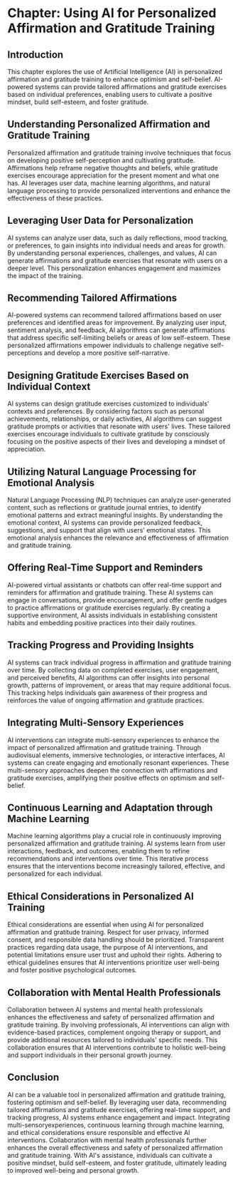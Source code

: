 Chapter: Using AI for Personalized Affirmation and Gratitude Training
=====================================================================

Introduction
------------

This chapter explores the use of Artificial Intelligence (AI) in personalized affirmation and gratitude training to enhance optimism and self-belief. AI-powered systems can provide tailored affirmations and gratitude exercises based on individual preferences, enabling users to cultivate a positive mindset, build self-esteem, and foster gratitude.

Understanding Personalized Affirmation and Gratitude Training
-------------------------------------------------------------

Personalized affirmation and gratitude training involve techniques that focus on developing positive self-perception and cultivating gratitude. Affirmations help reframe negative thoughts and beliefs, while gratitude exercises encourage appreciation for the present moment and what one has. AI leverages user data, machine learning algorithms, and natural language processing to provide personalized interventions and enhance the effectiveness of these practices.

Leveraging User Data for Personalization
----------------------------------------

AI systems can analyze user data, such as daily reflections, mood tracking, or preferences, to gain insights into individual needs and areas for growth. By understanding personal experiences, challenges, and values, AI can generate affirmations and gratitude exercises that resonate with users on a deeper level. This personalization enhances engagement and maximizes the impact of the training.

Recommending Tailored Affirmations
----------------------------------

AI-powered systems can recommend tailored affirmations based on user preferences and identified areas for improvement. By analyzing user input, sentiment analysis, and feedback, AI algorithms can generate affirmations that address specific self-limiting beliefs or areas of low self-esteem. These personalized affirmations empower individuals to challenge negative self-perceptions and develop a more positive self-narrative.

Designing Gratitude Exercises Based on Individual Context
---------------------------------------------------------

AI systems can design gratitude exercises customized to individuals' contexts and preferences. By considering factors such as personal achievements, relationships, or daily activities, AI algorithms can suggest gratitude prompts or activities that resonate with users' lives. These tailored exercises encourage individuals to cultivate gratitude by consciously focusing on the positive aspects of their lives and developing a mindset of appreciation.

Utilizing Natural Language Processing for Emotional Analysis
------------------------------------------------------------

Natural Language Processing (NLP) techniques can analyze user-generated content, such as reflections or gratitude journal entries, to identify emotional patterns and extract meaningful insights. By understanding the emotional context, AI systems can provide personalized feedback, suggestions, and support that align with users' emotional states. This emotional analysis enhances the relevance and effectiveness of affirmation and gratitude training.

Offering Real-Time Support and Reminders
----------------------------------------

AI-powered virtual assistants or chatbots can offer real-time support and reminders for affirmation and gratitude training. These AI systems can engage in conversations, provide encouragement, and offer gentle nudges to practice affirmations or gratitude exercises regularly. By creating a supportive environment, AI assists individuals in establishing consistent habits and embedding positive practices into their daily routines.

Tracking Progress and Providing Insights
----------------------------------------

AI systems can track individual progress in affirmation and gratitude training over time. By collecting data on completed exercises, user engagement, and perceived benefits, AI algorithms can offer insights into personal growth, patterns of improvement, or areas that may require additional focus. This tracking helps individuals gain awareness of their progress and reinforces the value of ongoing affirmation and gratitude practices.

Integrating Multi-Sensory Experiences
-------------------------------------

AI interventions can integrate multi-sensory experiences to enhance the impact of personalized affirmation and gratitude training. Through audiovisual elements, immersive technologies, or interactive interfaces, AI systems can create engaging and emotionally resonant experiences. These multi-sensory approaches deepen the connection with affirmations and gratitude exercises, amplifying their positive effects on optimism and self-belief.

Continuous Learning and Adaptation through Machine Learning
-----------------------------------------------------------

Machine learning algorithms play a crucial role in continuously improving personalized affirmation and gratitude training. AI systems learn from user interactions, feedback, and outcomes, enabling them to refine recommendations and interventions over time. This iterative process ensures that the interventions become increasingly tailored, effective, and personalized for each individual.

Ethical Considerations in Personalized AI Training
--------------------------------------------------

Ethical considerations are essential when using AI for personalized affirmation and gratitude training. Respect for user privacy, informed consent, and responsible data handling should be prioritized. Transparent practices regarding data usage, the purpose of AI interventions, and potential limitations ensure user trust and uphold their rights. Adhering to ethical guidelines ensures that AI interventions prioritize user well-being and foster positive psychological outcomes.

Collaboration with Mental Health Professionals
----------------------------------------------

Collaboration between AI systems and mental health professionals enhances the effectiveness and safety of personalized affirmation and gratitude training. By involving professionals, AI interventions can align with evidence-based practices, complement ongoing therapy or support, and provide additional resources tailored to individuals' specific needs. This collaboration ensures that AI interventions contribute to holistic well-being and support individuals in their personal growth journey.

Conclusion
----------

AI can be a valuable tool in personalized affirmation and gratitude training, fostering optimism and self-belief. By leveraging user data, recommending tailored affirmations and gratitude exercises, offering real-time support, and tracking progress, AI systems enhance engagement and impact. Integrating multi-sensoryexperiences, continuous learning through machine learning, and ethical considerations ensure responsible and effective AI interventions. Collaboration with mental health professionals further enhances the overall effectiveness and safety of personalized affirmation and gratitude training. With AI's assistance, individuals can cultivate a positive mindset, build self-esteem, and foster gratitude, ultimately leading to improved well-being and personal growth.

